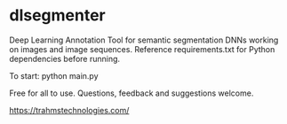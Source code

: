 # dlsegmenter

Deep Learning Annotation Tool for semantic segmentation DNNs working on images and image sequences. Reference requirements.txt for Python dependencies before running.

To start: python main.py

Free for all to use. Questions, feedback and suggestions welcome.

https://trahmstechnologies.com/

